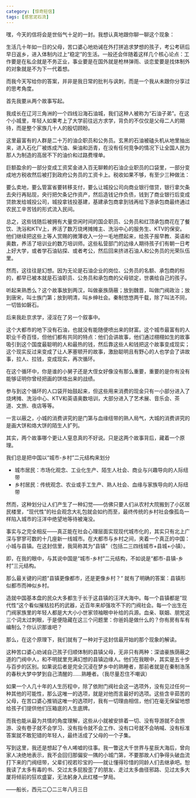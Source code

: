 ```yaml
---
category: [惊奇短信]
tags: [感官泥石流]
---
```

嘿，今天的信将会是世俗气十足的一封。我想认真地跟你聊一聊这个现象：

生活几十年如一日的父母，苦口婆心地劝诫在外打拼追求梦想的孩子，考公考研后早日返乡，进入体制内过上“稳定”的生活。一般还会伴随着这样几个核心论点：工作要是在私企就是不务正业，事业要是在国外就是枪林弹雨、谈恋爱要是找体制外的对象就是不为下一代着想。

而我今天写给你的答案，并非是我日常的批判与讽刺，而是一个我从未跟你分享过的思考角度。

首先我要从两个故事写起。

我成长在辽河三角洲的一个四线沿海石油城，我们这种人被称为“石油子弟”。在这个小城里，年轻人如果考上了大学前往远方求学，背负的不仅仅是父母二人的期待，而是整个家族几十人的殷切顾盼。

这里最富有的人群是二十万的油企职员和公务员。玄黑的石油被磕头机从地里抽出来，进入石化厂被炼成汽油、柴油和沥青，在没有任何竞争的情况下让全国人民为那人为制造的高居不下的油价和过路费埋单。

巨额盈余的一部分变成工资奖金进入百无聊赖的石油企业职员的口袋里，一部分变成地方税收然后被打到政府公务员的工资卡上。税收如果不够，有至少三种做法：

要么卖地，要么管富省要转移支付，要么让城投公司向商业银行借贷，银行拿欠条去央行再贴现，央行把欠条记作资产，然后造钱记作负债，钱到了商业银行后变成贷款发给城投公司，城投拿钱投基建，基建承包商拿到钱再给下游承包商最终通过农民工辛苦钱的形式流入民间。

总之，这些钱随后被拥有大量空闲时间的国企职员、公务员和红顶承包商花在了餐饮、洗浴和KTV上，养活了数万烧烤摊摊主、洗浴中心的服务生、KTV的保安。他们继续把这些上等人赏赐的微薄收入一分一毛地攒起来，给孩子报早教、英语和奥数，养活了培训业的数万培训师。这些私营部门的边缘人期待孩子们有朝一日考上好大学，或者学石油钻探、或者考公，然后回来挤进石油人和公务员的光荣队伍里。

然而，这往往是幻想。因为无论是石油企业的岗位、公务员的名额、承包商的标的，都早已被本就是石油职员、公务员和承包商的父母锁定，世袭给自己的孩子。

听起来熟悉么？这个故事放到两汉，叫做豪族荫蔽；放到魏晋，叫做门阀政治；放到唐宋，叫士族门第；放到明清，叫乡绅社会。秦制悠悠两千载，除了叫法不同，一切皆如磐石。

后来我赴京求学，浸淫在了另一个叙事中。

这个大都市的地下没有石油，也就没有能随便喷出来的财富。这个城市最富有的人职业千奇百怪，但他们都有共同的特点：他们会讲故事，他们通过栩栩如生的故事吸引到这个国度最聪明的人和最热的钱，然后靠这些人和钱把这个故事变成现实；这个现实反过来变成了让人茅塞顿开的故事，激励聪明且有野心的人也学会了讲故事，拉人、拉钱，变成现实，再次循环。

在这个循环中，你是谁的小舅子还是大侄女好像没有那么重要，重要的是你有没有能够证明你曾经把画的饼烙出来的战绩。

参与到这个循环的人口袋开始鼓起来，但这些用来消费的现金只有一小部分进入了烧烤摊、洗浴中心、KTV和英语奥数培训，大部分进入了艺术展、音乐会、茶道、文旅、夜店等等。

一言以蔽之，小城的消费讲究的是门第与血缘纽带的熟人局气，大城的消费讲究的是画大饼和烙大饼的陌生人扩列。

其实，两个故事哪个更让人窒息真的不好说。只是这两个故事背后，藏着一个原理。

我们总是把中国以“城市-乡村”二元结构来划分

- 城市居民：市场化观念、工业化生产、陌生人社会、商业与兴趣导向的人际纽带
- 乡村居民：传统观念、农业或手工生产、熟人社会、血缘与家族导向的人际纽带

然而，这种划分让人们产生了一种幻觉——仿佛只要人们从农村大院搬到了小区居民楼里，“现代性”的社会观念大礼包就会如约而至，最终传统的乡村社会像孤岛一样陷入城市的汪洋中绝望地等待被淹没。

事实与之完全相反——真正能在社会心理层面实现现代城市化的，其实只有北上广深与寥寥可数的十几座新一线城市。在大都市与乡村之间，夹着一个真正的中国：小城与县镇。在这封信里，我简称其为“县镇”（包括二三四线城市+县城+小镇）。

即，在我的眼中，与其说中国是“城市-乡村”二元结构，不如说是“都市-县镇-乡村”三元结构。

那么最关键的问题“县镇更像都市，还是更像乡村？“ 就有了明确的答案：县镇形似都市而神似乡村。

造就中国基本盘的民众大多都生于长于这县镇的汪洋大海中。每一个县镇都是”现代性“这个看似摧枯拉朽的武器，近百年来却强攻不下的门阀社会。每一个出生在门阀家族里的年轻人都是大大小小世家领袖眼中补给的兵源。血亲、联姻、朋党这三个词太过刺眼，于是便隐藏在这三个问题里：你爸妈是做什么的？你有房有车有编制么？你认识那谁吧？

那么，在这个原理下，我们就有了一种对于这封信最开始的那个现象的解读。

这种苦口婆心劝诫自己孩子归顺体制的县镇父母，无非只有两种：深谙豪族荫蔽之道的门阀中人，和不明就里充满幻想的县镇边缘人。他们在我眼中，其实是五十步与百步的区别。如果说后者是完全沉浸在梦乡中的熟睡者，那前者就是在秦制浩荡的春秋大梦中梦到自己清醒的……熟睡者。（我尽量忍住不嘲讽）

如果一个人几十年的人生历程中，除了依附门阀社会这一选项外，没有见过任何一种其他的可能性，那么这唯一的选项，就是对他而言最好的选项。这些含辛茹苦的父母，在苦口婆心推销这唯一的选项时，我有一切理由相信，他们在毫无保留地想给孩子们提供他们压箱底的人生底牌。

而我也能从最为共情的角度理解，这些从小就被安排着一切、没有导游就不会旅游、没有卷子就不会学习、没有指令就不会工作、没有口号就不会呐喊、没有标准答案就不敢犯错的年轻人，最终活成了父母的一个子集。

写到这里，我还是想起了令人唏嘘的往事。我一瞥这大千世界与星辰大海后，曾向家人决绝地表示，我不会回归那偏安一隅的小城门第，不要那故人们争得头破血流打下来的门阀纽带，父辈们视若珍宝的——就让懂得珍惜的同龄人们去继承吧。恕我读了太多有毒的书、交过太多屁股歪了的朋友、走过太多曲径邪路、见过太多大厦将倾前的狂欢盛宴，无法躬身入此红楼一梦局。

——船长，西元二〇二三年八月三日